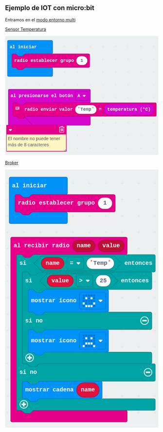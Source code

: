 ## Ejemplo de IOT con micro:bit

Entramos en el [modo entorno multi](https://makecode.com/multi#)

[Sensor Temperatura](https://makecode.microbit.org/_V6FWkeKMkdop)

![](./images/Sensor_microbit.png)

[Broker](https://makecode.microbit.org/_YD1bHp6Yi1pV)

![](./images/Broker_microbit.png)
